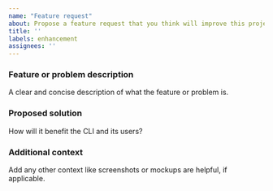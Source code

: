 ```yaml
---
name: "Feature request"
about: Propose a feature request that you think will improve this project
title: ''
labels: enhancement
assignees: ''
---
```


### Feature or problem description

A clear and concise description of what the feature or problem is.

### Proposed solution

How will it benefit the CLI and its users?

### Additional context

Add any other context like screenshots or mockups are helpful, if applicable.

